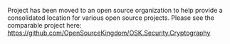 Project has been moved to an open source organization to help provide a consolidated location for various open source projects. Please see the comparable project here:
https://github.com/OpenSourceKingdom/OSK.Security.Cryptography

